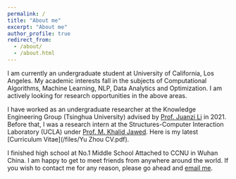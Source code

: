 ```yaml
---
permalink: /
title: "About me"
excerpt: "About me"
author_profile: true
redirect_from: 
  - /about/
  - /about.html
---
```


I am currently an undergraduate student at University of California, Los Angeles. My academic interests fall in the subjects of Computational Algorithms, Machine Learning, NLP, Data Analytics and Optimization. I am actively looking for research opportunities in the above areas.

I have worked as an undergraduate researcher at the Knowledge Engineering Group (Tsinghua University) advised by [Prof. Juanzi Li](http://keg.cs.tsinghua.edu.cn/persons/ljz/) in 2021. Before that, I was a research intern at the Structures-Computer Interaction Laboratory (UCLA) under [Prof. M. Khalid Jawed](http://www.khalidjawed.com/). Here is my latest [Curriculum Vitae](/files/Yu Zhou CV.pdf).

I finished high school at No.1 Middle School Attached to CCNU in Wuhan China. I am happy to get to meet friends from anywhere around the world. If you wish to contact me for any reason, please go ahead and [email me](mailto:admin@cloudhadoop.com).

